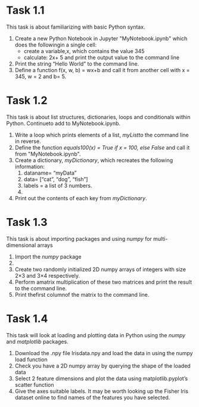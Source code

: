 # Task 1.1

This task is about familiarizing with basic Python syntax.
<ol>
  <li>Create a new Python Notebook in Jupyter "MyNotebook.ipynb" which does the followingin a single cell:
    <ul>
      <li>create a variable,x, which contains the value 345</li>
      <li>calculate:  2x+ 5 and print the output value to the command line</li>
    </ul></li>
  <li>Print the string “Hello World” to the command line.</li>
  <li>Define a function f(x, w, b) = wx+b and call it from another cell with x = 345, w = 2 and b= 5.</li>
</ol>
  
# Task 1.2

This task is about list structures, dictionaries, loops and conditionals within Python.  Continueto add to MyNotebook.ipynb. 
<ol>
  <li>Write a loop which prints elements of a list, <i>myListto</i> the command line in reverse.</li>
  <li>Define  the  function <i>equals100(x)  = True if x = 100, else False </i> and call it from "MyNotebook.ipynb".</li>
  <li>Create a dictionary, <i>myDictionary</i>, which recreates the following information:
    <ol>
      <li>dataname= “myData”</li>
      <li>data= [“cat”, “dog”, “fish”]</li>
      <li>labels = a list of 3 numbers.<li>
    </ol></li>
  <li>Print out the contents of each key from <i>myDictionary</i>.</li>
</ol>
  
  
# Task 1.3

This task is about importing packages and using <i>numpy</i> for multi-dimensional arrays
<ol>
  <li>Import the <i>numpy</i> package<li>
  <li>Create two randomly initialized 2D numpy arrays of integers with size 2×3 and 3×4 respectively.</li>
  <li>Perform amatrix multiplication of these two matrices and print the result to the command line.</li>
  <li>Print thefirst columnof the matrix to the command line.</li>
</ol>



# Task 1.4

This task will look at loading and plotting data in Python using the <i>numpy</i> and <i>matplotlib</i> packages.
<ol>
  <li>Download the .npy file Irisdata.npy and load the data in using the numpy load function</li>
  <li>Check you have a 2D numpy array by querying the shape of the loaded data</li>
  <li>Select 2 feature dimensions and plot the data using matplotlib.pyplot’s scatter function</li>
  <li>Give the axes suitable labels.  It may be worth looking up the Fisher Iris dataset online to find names of the features you have selected.</li>
</ol>

